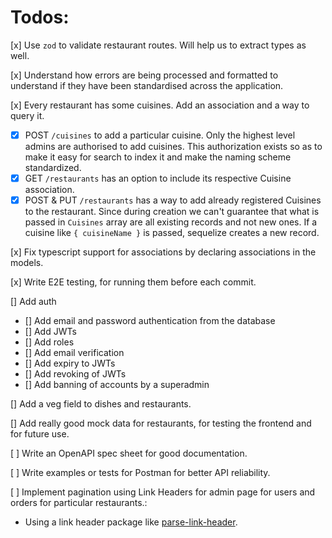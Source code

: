 # Todos:

[x] Use `zod` to validate restaurant routes. Will help us to extract types as well.

[x] Understand how errors are being processed and formatted to understand if they have been standardised across the application.

[x] Every restaurant has some cuisines. Add an association and a way to query it.
  - [x] POST `/cuisines` to add a particular cuisine. Only the highest level admins are authorised to add cuisines. This authorization exists so as to make it easy for search to index it and make the naming scheme standardized.
  - [x] GET `/restaurants` has an option to include its respective Cuisine association.
  - [x] POST & PUT `/restaurants` has a way to add already registered Cuisines to the restaurant. Since during creation we can't guarantee that what is passed in `Cuisines` array are all existing records and not new ones. If a cuisine like `{ cuisineName }` is passed, sequelize creates a new record.

[x] Fix typescript support for associations by declaring associations in the models.

[x] Write E2E testing, for running them before each commit.

[] Add auth
  - [] Add email and password authentication from the database
  - [] Add JWTs
  - [] Add roles
  - [] Add email verification
  - [] Add expiry to JWTs
  - [] Add revoking of JWTs
  - [] Add banning of accounts by a superadmin

[] Add a veg field to dishes and restaurants.

[] Add really good mock data for restaurants, for testing the frontend and for future use.

[ ] Write an OpenAPI spec sheet for good documentation.

[ ] Write examples or tests for Postman for better API reliability.

[ ] Implement pagination using Link Headers for admin page for users and orders for particular restaurants.:
  - Using a link header package like [parse-link-header](https://www.npmjs.com/package/parse-link-header).
